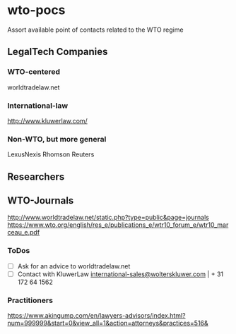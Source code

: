 # wto-pocs
Assort available point of contacts related to the WTO regime

## LegalTech Companies

### WTO-centered
worldtradelaw.net

### International-law
http://www.kluwerlaw.com/

### Non-WTO, but more general
LexusNexis
Rhomson Reuters

## Researchers

## WTO-Journals
http://www.worldtradelaw.net/static.php?type=public&page=journals
https://www.wto.org/english/res_e/publications_e/wtr10_forum_e/wtr10_marceau_e.pdf
### ToDos

- [ ] Ask for an advice to worldtradelaw.net
- [ ] Contact with KluwerLaw international-sales@wolterskluwer.com  |    + 31 172 64 1562

### Practitioners
https://www.akingump.com/en/lawyers-advisors/index.html?num=999999&start=0&view_all=1&action=attorneys&practices=516&
